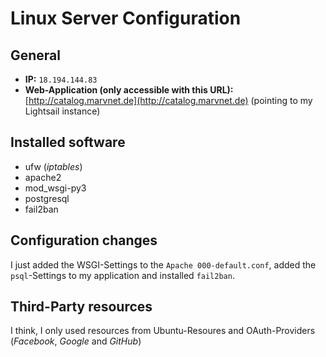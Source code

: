 # Linux Server Configuration
## General
- **IP:** ```18.194.144.83```
- **Web-Application (only accessible with this URL):** [http://catalog.marvnet.de](http://catalog.marvnet.de) (pointing to my Lightsail instance)

## Installed software
- ufw (_iptables_)
- apache2
- mod_wsgi-py3
- postgresql
- fail2ban

## Configuration changes
I just added the WSGI-Settings to the ```Apache 000-default.conf```, added the ```psql```-Settings to my application and installed ```fail2ban```.

## Third-Party resources
I think, I only used resources from Ubuntu-Resoures and OAuth-Providers (_Facebook_, _Google_ and _GitHub_)